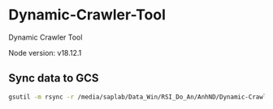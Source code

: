 # Dynamic-Crawler-Tool

Dynamic Crawler Tool

Node version: v18.12.1

## Sync data to GCS

```bash
gsutil -m rsync -r /media/saplab/Data_Win/RSI_Do_An/AnhND/Dynamic-Crawler-Tool/output gs://efiss/data/product_images
```
